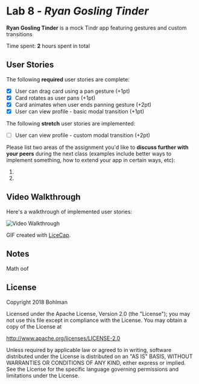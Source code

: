 # Lab 8 - *Ryan Gosling Tinder*

**Ryan Gosling Tinder** is a mock Tindr app featuring gestures and custom transitions

Time spent: **2** hours spent in total

## User Stories

The following **required** user stories are complete:

- [x] User can drag card using a pan gesture (+1pt)
- [x] Card rotates as user pans (+1pt)
- [x] Card animates when user ends panning gesture (+2pt)
- [x] User can view profile - basic modal transition (+1pt)

The following **stretch** user stories are implemented:

- [ ] User can view profile - custom modal transition (+2pt)

Please list two areas of the assignment you'd like to **discuss further with your peers** during the next class (examples include better ways to implement something, how to extend your app in certain ways, etc):

1.
2.

## Video Walkthrough

Here's a walkthrough of implemented user stories:

<img src='https://i.imgur.com/omflaKJ.gif' title='Video Walkthrough' width='' alt='Video Walkthrough' />

GIF created with [LiceCap](http://www.cockos.com/licecap/).

## Notes

Math oof

## License

Copyright 2018 Bohlman

Licensed under the Apache License, Version 2.0 (the "License");
you may not use this file except in compliance with the License.
You may obtain a copy of the License at

http://www.apache.org/licenses/LICENSE-2.0

Unless required by applicable law or agreed to in writing, software
distributed under the License is distributed on an "AS IS" BASIS,
WITHOUT WARRANTIES OR CONDITIONS OF ANY KIND, either express or implied.
See the License for the specific language governing permissions and
limitations under the License.
